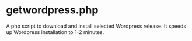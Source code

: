 # getwordpress.php
A php script to download and install selected Wordpress release. It speeds up Wordpress installation to 1-2 minutes.
